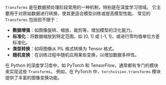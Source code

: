 `Transforms` 是在数据预处理阶段常用的一种机制，特别是在深度学习领域。
它主要用于对原始数据进行转换，使其更适合模型训练或提高模型性能。
常见的 `Transforms` 包括但不限于：

- **数据增强**：如图像旋转、缩放、裁剪等，增加模型的泛化能力。
- **标准化**：将数据缩放到特定范围，如 [0, 1] 或 [-1, 1]，或进行零均值单位方差标准化。
- **类型转换**：如将图像从 PIL 格式转换为 Tensor 格式。
- **随机变换**：在训练过程中随机应用某些变换，以增加数据多样性。

在 Python 的深度学习库中，如 PyTorch 和 TensorFlow，通常都有专门的模块来实现这些 `Transforms`。
例如，在 PyTorch 中，`torchvision.transforms` 模块提供了丰富的图像变换功能。